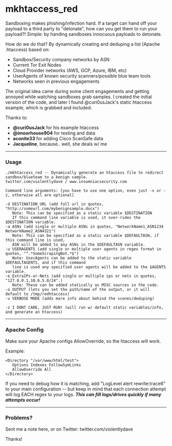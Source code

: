 # mkhtaccess_red

Sandboxing makes phishing/infection hard.  If a target can hand off your payload to a third party to "detonate", how can you get them to run your payload?!  Simple:  by handing sandboxes innocuous payloads to detonate.

How do we do that?  By dynamically creating and deduping a list (Apache .htaccess) based on:
- Sandbox/Security company networks by ASN
- Current Tor Exit Nodes
- Cloud Provider networks (AWS, GCP, Azure, IBM, etc)
- UserAgents of known security scanners/possible blue team tools
- Networks seen in previous engagements

The original idea came during some client engagements and getting annoyed while watching sandboxes grab samples.  I created the initial version of the code, and later I found @curi0usJack's static htaccess example, which is grabbed and included.

Thanks to:
- **@curi0usJack** for his example htaccess
- **@imoorhouse904** for testing and data
- **aconite33** for adding Cisco ScanSafe data
- **Jacqueline**, because.. well, she deals w/ me

-------------------------------------
### Usage
```
./mkhtaccess_red -- Dynamically generate an htaccess file to redirect sandbox/blueteam to a benign sample.
twitter.com/violentlydave / www.insomniacsecurity.com

Command line arguments: [you have to use one option, even just -v or -z, otherwise all are optional]

-d DESTINATION_URL (add full url in quotes, "http://someurl.com/mybenignsample.docx")
   Note: This can be specified as a static variable $DESTINATION
   If this command line variable is used, it over-rides the $DESTINATION variable.
-a ASNs (add single or multiple ASNs in quotes, "NetworkName1_ASN1234 	NetworkName2_ASN4321")
   Note: This can be specified as a static variable $DEFAULTASN, if this command line is used,
   ASN will be added to any ASNs in the $DEFAULTASN variable.
-u USERAGENTS (add single or multiple user agents in regex format in quotes, "^.*SomeScrapingBot.*$")
   Note: UserAgents can be added to the static variable $DEFAULTAGENTS, and if this command
   line is used any specified user agents will be added to the $AGENTS variable.
-e ExtraIPs-or-Nets (add single or multiple ips or nets in quotes, "127.0.0.1,10.6.5.0/24".)
   Note: These can be added statically as MISC sources in the code.
-o OUTPUT (lets you set the path/name of the output, or it will default to /tmp/redhtaccess)
-v VERBOSE MODE (adds more info about behind the scenes/deduping)

-z I DONT CARE, JUST RUN! (will run w/ default static variables/info, and generate an htaccess)
```

-------------------------------------
### Apache Config

Make sure your Apache configs AllowOverride, so the htaccess will work. 

Example:
```
<Directory "/var/www/html/test">
   Options Indexes FollowSymLinks
   AllowOverride All
</Directory>  
```

If you need to debug how it is matching, add "LogLevel alert rewrite:trace6" to your main configuration -- but keep in mind that each connection attempt will log EACH regex to your logs. ***This can fill logs/drives quickly if many attempts occur!***

-------------------------------------

### Problems?
Sent me a note here, or on Twitter:  twitter.com/violentlydave

Thanks!
